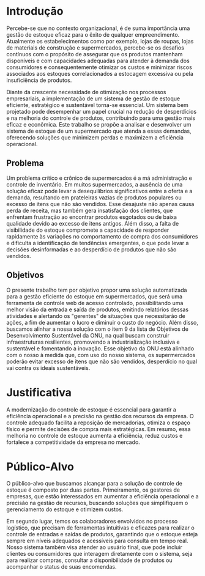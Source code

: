 # Introdução

<p> Percebe-se que no contexto organizacional, é de suma importância uma gestão de estoque eficaz para o êxito de qualquer empreendimento. Atualmente os estabelecimentos como por exemplo, lojas de roupas, lojas de materiais de construção e supermercados, percebe-se os desafios contínuos com o propósito de assegurar que os produtos mantenham disponíveis e com capacidades adequadas para atender à demanda dos consumidores e consequentemente otimizar os custos e minimizar riscos associados   aos estoques correlacionados a estocagem excessiva ou pela insuficiência de produtos.</p>
<p> Diante da crescente necessidade de otimização nos processos empresariais, a implementação de um sistema de gestão de estoque eficiente, estratégico e sustentável torna-se essencial. Um sistema bem projetado pode desempenhar um papel crucial na redução de desperdícios e na melhoria do controle de produtos, contribuindo para uma gestão mais eficaz e econômica. Este trabalho se propõe a analisar e desenvolver um sistema de estoque de um supermercado que atenda a essas demandas, oferecendo soluções que minimizem perdas e maximizem a eficiência operacional.</p>

## Problema
<p> Um problema crítico e crônico de supermercados é a má administração e controle de inventário. Em muitos supermercados, a ausência de uma solução eficaz pode levar a desequilíbrios significativos entre a oferta e a demanda, resultando em prateleiras vazias de produtos populares ou excesso de itens que não são vendidos. Esse desajuste não apenas causa perda de receita, mas também gera insatisfação dos clientes, que enfrentam frustração ao encontrar produtos esgotados ou de baixa qualidade devido ao excesso de itens antigos. Além disso, a falta de visibilidade do estoque compromete a capacidade de responder rapidamente às variações no comportamento de compra dos consumidores e dificulta a identificação de tendências emergentes, o que pode levar a decisões desinformadas e ao desperdício de produtos que não são vendidos.

## Objetivos

<p> O presente trabalho tem por objetivo propor uma solução automatizada para a gestão eficiente do estoque em supermercados, que será uma ferramenta de controle web de acesso controlado, possibilitando uma melhor visão da entrada e saída de produtos, emitindo relatórios dessas atividades e alertando os "gerentes" de situações que necessitarão de ações, a fim de aumentar o lucro e diminuir o custo do negócio.
Além disso, buscamos alinhar a nossa solução com o item 9 da lista de Objetivos de Desenvolvimento Sustentável da ONU, na qual buscam construir infraestruturas resilientes, promovendo a industrialização inclusiva e sustentável e fomentando a inovação. Esse objetivo da ONU está alinhado com o nosso à medida que, com uso do nosso sistema, os supermercados poderão evitar excesso de itens que não são vendidos, desperdício no qual vai contra os ideais sustentáveis.

# Justificativa

<p>A modernização do controle de estoque é essencial para garantir a eficiência operacional e a precisão na gestão dos recursos da empresa. O controle adequado facilita a reposição de mercadorias, otimiza o espaço físico e permite decisões de compra mais estratégicas. Em resumo, essa melhoria no controle de estoque aumenta a eficiência, reduz custos e fortalece a competitividade da empresa no mercado.
</p>

# Público-Alvo

<p>O público-alvo que buscamos alcançar para a solução de controle de estoque é composto por duas partes. 
Primeiramente, os gestores de empresas, que estão interessados em aumentar a eficiência operacional e a precisão na gestão de recursos, buscando soluções que simplifiquem o gerenciamento do estoque e otimizem custos.</p>
<p>Em segundo lugar, temos os colaboradores envolvidos no processo logístico, que precisam de ferramentas intuitivas e eficazes para realizar o controle de entradas e saídas de produtos, garantindo que o estoque esteja sempre em níveis adequados e acessíveis para consulta em tempo real. 
Nosso sistema também visa atender ao usuário final, que pode incluir clientes ou consumidores que interagem diretamente com o sistema, seja para realizar compras, consultar a disponibilidade de produtos ou acompanhar o status de suas encomendas.
</p>
